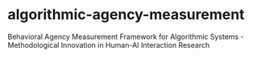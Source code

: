 # algorithmic-agency-measurement
Behavioral Agency Measurement Framework for Algorithmic Systems - Methodological Innovation in Human-AI Interaction Research
